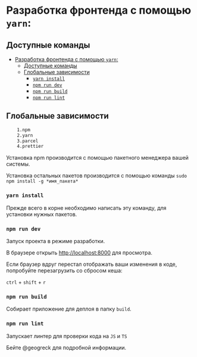 # Разработка фронтенда с помощью `yarn`:

## Доступные команды

- [Разработка фронтенда с помощью `yarn`:](#разработка-фронтенда-с-помощью-yarn)
  - [Доступные команды](#доступные-команды)
  - [Глобальные зависимости](#глобальные-зависимости)
    - [`yarn install`](#yarn-install)
    - [`npm run dev`](#npm-run-dev)
    - [`npm run build`](#npm-run-build)
    - [`npm run lint`](#npm-run-lint)

## Глобальные зависимости

```bash
    1.npm
    2.yarn
    3.parcel
    4.prettier

```

Установка npm производится с помощью пакетного менеджера вашей системы.

Установка остальных пакетов производится с помощью команды `sudo npm install -g *имя_пакета*`

### `yarn install`

Прежде всего в корне необходимо написать эту команду, для установки нужных пакетов.

### `npm run dev`

Запуск проекта в режиме разработки.

В браузере открыть [http;//localhost:8000](http;//localhost:8000) для просмотра.

Если браузер вдруг перестал отображать ваши изменения в коде, попробуйте перезагрузить со сбросом кеша:

`ctrl` + `shift` + `r`

### `npm run build`

Собирает приложение для деплоя в папку `build`.

### `npm run lint`

Запускает линтер для проверки кода на `JS` и `TS`

Бейте @geogreck для подробной информации.
